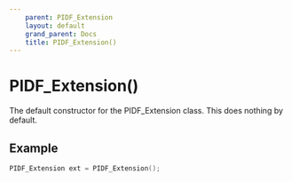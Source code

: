 ```yaml
---
    parent: PIDF_Extension
    layout: default
    grand_parent: Docs
    title: PIDF_Extension()
---
```

# PIDF_Extension()
The default constructor for the PIDF_Extension class. This does nothing by default. 

## Example
```cpp
PIDF_Extension ext = PIDF_Extension();
```
